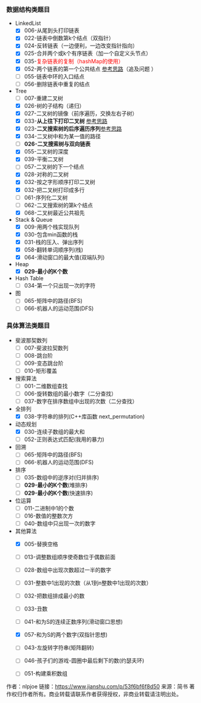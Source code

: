 ### 数据结构类题目

- LinkedList
  - [x] 006-从尾到头打印链表
  - [x] 022-链表中倒数第k个结点（双指针）
  - [x] 024-反转链表（一边便利，一边改变指针指向）
  - [x] 025-合并两个或k个有序链表（加一个自定义头节点）
  - [x] 035-<font color='red'>复杂链表的复制（hashMap的使用）</font>
  - [x] 052-两个链表的第一个公共结点 [参考思路](https://leetcode-cn.com/problems/liang-ge-lian-biao-de-di-yi-ge-gong-gong-jie-dian-lcof/solution/liang-ge-lian-biao-de-di-yi-ge-gong-gong-jie-di-30/)（追及问题 ）
  - [ ] 055-链表中环的入口结点
  - [ ] 056-删除链表中重复的结点
- Tree
  - [ ] 007-重建二叉树
  - [x] 026-树的子结构（递归）
  - [x] 027-二叉树的镜像（前序遍历，交换左右子树）
  - [x] 033-**从上往下打印二叉树**   [参考思路](https://leetcode-cn.com/problems/er-cha-sou-suo-shu-de-hou-xu-bian-li-xu-lie-lcof/solution/mian-shi-ti-33-er-cha-sou-suo-shu-de-hou-xu-bian-6/)
  - [x] 023-**二叉搜索树的后序遍历序列**[参考思路](https://leetcode-cn.com/problems/er-cha-shu-zhong-he-wei-mou-yi-zhi-de-lu-jing-lcof/solution/mian-shi-ti-34-er-cha-shu-zhong-he-wei-mou-yi-zh-5/)
  - [x] 034-二叉树中和为某一值的路径
  - [ ] **026-二叉搜索树与双向链表**
  - [x] 055-二叉树的深度
  - [x] 039-平衡二叉树
  - [ ] 057-二叉树的下一个结点
  - [x] 028-对称的二叉树
  - [x] 032-按之字形顺序打印二叉树
  - [x] 032-把二叉树打印成多行
  - [ ] 061-序列化二叉树
  - [ ] 062-二叉搜索树的第k个结点
  - [x] 068-二叉树最近公共祖先
- Stack & Queue
  - [x] 009-用两个栈实现队列
  - [x] 030-包含min函数的栈
  - [x] 031-栈的压入、弹出序列
  - [x] 058-翻转单词顺序列(栈)
  - [x] 064-滑动窗口的最大值(双端队列)
- Heap
  - [x] **029-最小的K个数**
- Hash Table
  - [ ] 034-第一个只出现一次的字符
- 图
  - [ ] 065-矩阵中的路径(BFS)
  - [ ] 066-机器人的运动范围(DFS)

### 具体算法类题目

- 斐波那契数列
  - [ ] 007-斐波拉契数列
  - [ ] 008-跳台阶
  - [ ] 009-变态跳台阶
  - [ ] 010-矩形覆盖
- 搜索算法
  - [ ] 001-二维数组查找
  - [ ] 006-旋转数组的最小数字（二分查找）
  - [ ] 037-数字在排序数组中出现的次数（二分查找）
- 全排列
  - [x] 038-字符串的排列(C++库函数 next_permutation)
- 动态规划
  - [x] 030-连续子数组的最大和
  - [ ] 052-正则表达式匹配(我用的暴力)
- 回溯
  - [ ] 065-矩阵中的路径(BFS)
  - [ ] 066-机器人的运动范围(DFS)
- 排序
  - [ ] 035-数组中的逆序对(归并排序)
  - [ ] **029-最小的K个数**(堆排序)
  - [ ] **029-最小的K个数**(快速排序)
- 位运算
  - [ ] 011-二进制中1的个数
  - [ ] 016-数值的整数次方
  - [ ] 040-数组中只出现一次的数字
- 其他算法
  - [x] 005-替换空格
  - [ ] 013-调整数组顺序使奇数位于偶数前面
  - [ ] 028-数组中出现次数超过一半的数字
  - [ ] 031-整数中1出现的次数（从1到n整数中1出现的次数）
  - [ ] 032-把数组排成最小的数
  - [ ] 033-丑数
  - [ ] 041-和为S的连续正数序列(滑动窗口思想)
  - [x] 057-和为S的两个数字(双指针思想)
  - [ ] 043-左旋转字符串(矩阵翻转)
  - [ ] 046-孩子们的游戏-圆圈中最后剩下的数(约瑟夫环)
  - [ ] 051-构建乘积数组



作者：nlpjoe
链接：https://www.jianshu.com/p/53f6bf6f8d50
来源：简书
著作权归作者所有。商业转载请联系作者获得授权，非商业转载请注明出处。